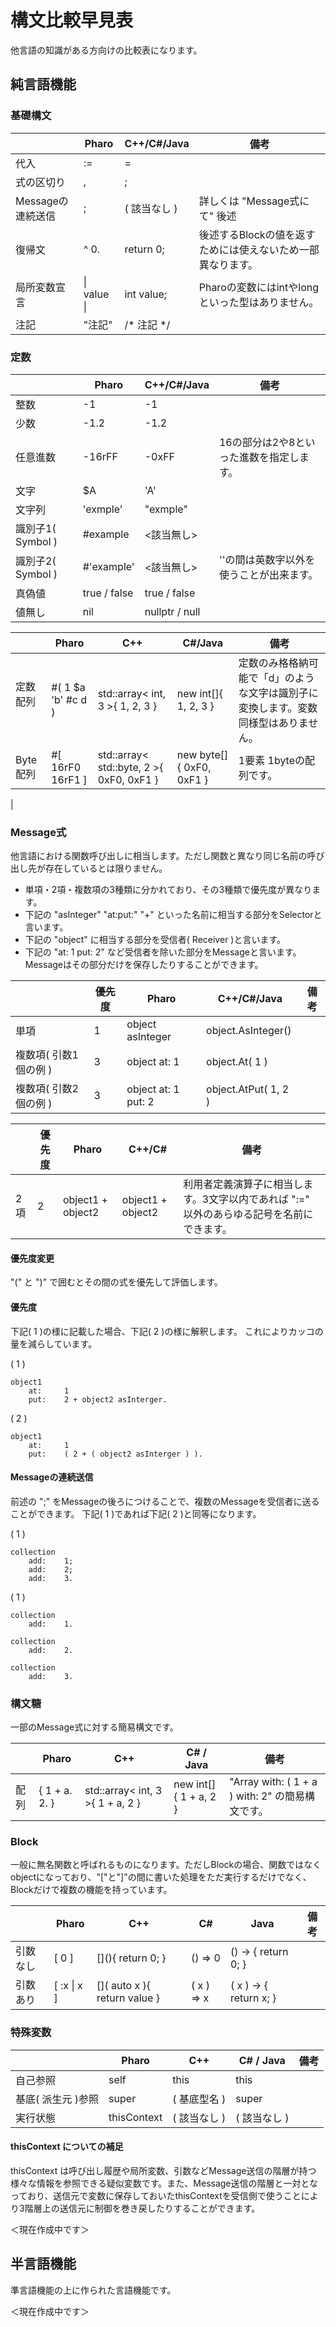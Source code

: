 # 構文比較早見表

他言語の知識がある方向けの比較表になります。

## 純言語機能

### 基礎構文

|            | Pharo      | C++/C#/Java | 備考 |
| ---------- | ---------- | ------------ |---- |
| 代入             | :=        | =           | | |
| 式の区切り        | ,      | ;           | | |
| Messageの連続送信 | ; | ( 該当なし ) | 詳しくは "Message式にて" 後述 |
| 復帰文           | ^ 0.     |  return 0;  | 後述するBlockの値を返すためには使えないため一部異なります。 |
| 局所変数宣言      | \| value \| | int value; | Pharoの変数にはintやlongといった型はありません。 |
| 注記            | "注記" | /* 注記 */ | |

### 定数

|                    | Pharo              | C++/C#/Java | 備考 |
| ------------------ | ------------------ |  ---------- |---- |
| 整数                |                 -1 |         -1   |    |
| 少数                |               -1.2 |         -1.2 |    |
| 任意進数             |             -16rFF |        -0xFF | 16の部分は2や8といった進数を指定します。 |
| 文字                |                 $A |         'A'   |    |
| 文字列              | 'exmple'           |  "exmple"      |    |
| 識別子1( Symbol )   | #example           | <該当無し>      |     |
| 識別子2( Symbol )   | #'example'         | <該当無し>      | ''の間は英数字以外を使うことが出来ます。 |
| 真偽値              | true / false       | true / false   |    |
| 値無し              | nil                | nullptr / null |    |

|                    | Pharo              | C++         | C#/Java | 備考 |
| --------  | ------------------ |  ---------- | ------- |---- |
| 定数配列 　| #( 1 $a 'b' #c d ) | std::array< int, 3 >{ 1, 2, 3 } | new int[]{ 1, 2, 3 }  | 定数のみ格格納可能で「d」のような文字は識別子に変換します。変数同様型はありません。 |
| Byte配列 | #[ 16rF0 16rF1 ] | std::array< std::byte, 2 >{ 0xF0, 0xF1 } | new byte[]{ 0xF0, 0xF1 } | 1要素 1byteの配列です。 |
|

### Message式

他言語における関数呼び出しに相当します。ただし関数と異なり同じ名前の呼び出し先が存在しているとは限りません。

- 単項・2項・複数項の3種類に分かれており、その3種類で優先度が異なります。
- 下記の "asInteger" "at:put:" "+" といった名前に相当する部分をSelectorと言います。
- 下記の "object" に相当する部分を受信者( Receiver )と言います。
- 下記の "at: 1 put: 2" など受信者を除いた部分をMessageと言います。Messageはその部分だけを保存したりすることができます。

|                    | 優先度 | Pharo               | C++/C#/Java          | 備考 |
| ------------------ | ----- | ------------------- | -------------------- | ---- |
| 単項                |     1 | object asInteger    | object.AsInteger()   |    |
| 複数項( 引数1個の例 ) |     3 | object at: 1        | object.At( 1 )       |    |
| 複数項( 引数2個の例 ) |     3 | object at: 1 put: 2 | object.AtPut( 1, 2 ) |    |

|       | 優先度 | Pharo               | C++/C#             | 備考 |
| ----- | ----- | ------------------- | ------------------ | ---- |
| 2項   |     2 | object1 + object2    | object1 + object2 | 利用者定義演算子に相当します。3文字以内であれば ":=" 以外のあらゆる記号を名前にできます。 |

#### 優先度変更

"(" と ")" で囲むとその間の式を優先して評価します。

#### 優先度

下記( 1 )の様に記載した場合、下記( 2 )の様に解釈します。
これによりカッコの量を減らしています。

( 1 )
```smalltalk
object1
    at:     1
    put:    2 + object2 asInterger.
```

( 2 )
```smalltalk
object1
    at:     1
    put:    ( 2 + ( object2 asInterger ) ).
```

#### Messageの連続送信

前述の ";" をMessageの後ろにつけることで、複数のMessageを受信者に送ることができます。
下記( 1 )であれば下記( 2 )と同等になります。

( 1 )
```smalltalk
collection
    add:    1;
    add:    2;
    add:    3.
```

( 1 )
```smalltalk
collection
    add:    1.

collection
    add:    2.

collection
    add:    3.
```


### 構文糖

一部のMessage式に対する簡易構文です。

|       | Pharo              | C++         | C# / Java | 備考 |
| ----- | ------------------ |  ---------- | ------- |---- |
| 配列 | { 1 + a. 2. } | std::array< int, 3 >{ 1 + a, 2 } | new int[]{ 1 + a, 2 }  | "Array with: ( 1 + a ) with: 2" の簡易構文です。 |


### Block

一般に無名関数と呼ばれるものになります。ただしBlockの場合、関数ではなくobjectになっており、"["と"]"の間に書いた処理をただ実行するだけでなく、Blockだけで複数の機能を持っています。

|                    | Pharo              | C++         | C# | Java | 備考 |
| ------------------ | ------------------ |  ---------- | -- | ---- | ---- |
| 引数なし | [ 0 ]       | \[\]\(\){ return 0; }            | () => 0 | () -> { return 0; } |  |
| 引数あり | [ :x \| x ] | \[\]\( auto x \){ return value } | ( x ) => x | ( x ) -> { return x; } |  |

### 特殊変数

|                  | Pharo | C++              | C# / Java   | 備考 |
| ---------------- | ----- | ---------------- | ----------- | ---- |
| 自己参照          | self  | this              | this       |      | 
| 基底( 派生元 )参照 | super | ( 基底型名 )       | super      |      | 
| 実行状態          | thisContext | ( 該当なし ) | ( 該当なし ) |     |

#### thisContext についての補足

thisContext は呼び出し履歴や局所変数、引数などMessage送信の階層が持つ様々な情報を参照できる疑似変数です。また、Message送信の階層と一対となっており、送信元で変数に保存しておいたthisContextを受信側で使うことにより3階層上の送信元に制御を巻き戻したりすることができます。

＜現在作成中です＞

## 半言語機能

準言語機能の上に作られた言語機能です。

＜現在作成中です＞
